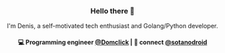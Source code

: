 <h3 align="center"> Hello there 🤙 </h3>

<p align="center">
I'm Denis, a self-motivated tech enthusiast and Golang/Python developer.
</p>

<h4 align="center">
💻 Programming engineer <a href=https://github.com/domclick>@Domclick</a> | 💬 connect <a href="http://t.me/sotanodroid">@sotanodroid</a>
  
